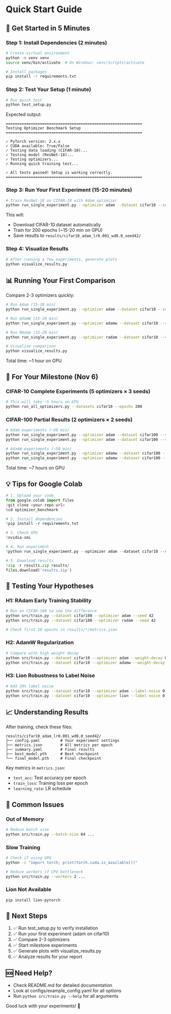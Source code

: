 # Quick Start Guide

## 🚀 Get Started in 5 Minutes

### Step 1: Install Dependencies (2 minutes)

```bash
# Create virtual environment
python -m venv venv
source venv/bin/activate  # On Windows: venv\Scripts\activate

# Install packages
pip install -r requirements.txt
```

### Step 2: Test Your Setup (1 minute)

```bash
# Run quick test
python test_setup.py
```

Expected output:
```
============================================================
Testing Optimizer Benchmark Setup
============================================================

✓ PyTorch version: 2.x.x
✓ CUDA available: True/False
✓ Testing data loading (CIFAR-10)...
✓ Testing model (ResNet-18)...
✓ Testing optimizers...
✓ Running quick training test...

✓ All tests passed! Setup is working correctly.
============================================================
```

### Step 3: Run Your First Experiment (15-20 minutes)

```bash
# Train ResNet-18 on CIFAR-10 with Adam optimizer
python run_single_experiment.py --optimizer adam --dataset cifar10 --seed 42
```

This will:
- Download CIFAR-10 dataset automatically
- Train for 200 epochs (~15-20 min on GPU)
- Save results to `results/cifar10_adam_lr0.001_wd0.0_seed42/`

### Step 4: Visualize Results

```bash
# After running a few experiments, generate plots
python visualize_results.py
```

## 📊 Running Your First Comparison

Compare 2-3 optimizers quickly:

```bash
# Run Adam (15-20 min)
python run_single_experiment.py --optimizer adam --dataset cifar10 --seed 42

# Run AdamW (15-20 min)
python run_single_experiment.py --optimizer adamw --dataset cifar10 --seed 42

# Run RAdam (15-20 min)
python run_single_experiment.py --optimizer radam --dataset cifar10 --seed 42

# Visualize comparison
python visualize_results.py
```

Total time: ~1 hour on GPU

## 🎯 For Your Milestone (Nov 6)

### CIFAR-10 Complete Experiments (5 optimizers × 3 seeds)

```bash
# This will take ~5 hours on GPU
python run_all_optimizers.py --datasets cifar10 --epochs 200
```

### CIFAR-100 Partial Results (2 optimizers × 2 seeds)

```bash
# Adam experiments (~50 min)
python run_single_experiment.py --optimizer adam --dataset cifar100 --seed 42
python run_single_experiment.py --optimizer adam --dataset cifar100 --seed 123

# AdamW experiments (~50 min)
python run_single_experiment.py --optimizer adamw --dataset cifar100 --seed 42
python run_single_experiment.py --optimizer adamw --dataset cifar100 --seed 123
```

Total time: ~7 hours on GPU

## 💡 Tips for Google Colab

```python
# 1. Upload your code
from google.colab import files
!git clone <your-repo-url>
%cd optimizer_benchmark

# 2. Install dependencies
!pip install -r requirements.txt

# 3. Check GPU
!nvidia-smi

# 4. Run experiment
!python run_single_experiment.py --optimizer adam --dataset cifar10 --seed 42

# 5. Download results
!zip -r results.zip results/
files.download('results.zip')
```

## 🔬 Testing Your Hypotheses

### H1: RAdam Early Training Stability

```bash
# Run on CIFAR-100 to see the difference
python src/train.py --dataset cifar100 --optimizer adam --seed 42
python src/train.py --dataset cifar100 --optimizer radam --seed 42

# Check first 10 epochs in results/*/metrics.json
```

### H2: AdamW Regularization

```bash
# Compare with high weight decay
python src/train.py --dataset cifar10 --optimizer adam --weight-decay 0.001 --seed 42
python src/train.py --dataset cifar10 --optimizer adamw --weight-decay 0.001 --seed 42
```

### H3: Lion Robustness to Label Noise

```bash
# Add 20% label noise
python src/train.py --dataset cifar10 --optimizer adam --label-noise 0.2 --seed 42
python src/train.py --dataset cifar10 --optimizer lion --label-noise 0.2 --seed 42
```

## 📈 Understanding Results

After training, check these files:

```
results/cifar10_adam_lr0.001_wd0.0_seed42/
├── config.yaml         # Your experiment settings
├── metrics.json        # All metrics per epoch
├── summary.yaml        # Final results
├── best_model.pth      # Best checkpoint
└── final_model.pth     # Final checkpoint
```

Key metrics in `metrics.json`:
- `test_acc`: Test accuracy per epoch
- `train_loss`: Training loss per epoch
- `learning_rate`: LR schedule

## 🐛 Common Issues

### Out of Memory
```bash
# Reduce batch size
python src/train.py --batch-size 64 ...
```

### Slow Training
```bash
# Check if using GPU
python -c "import torch; print(torch.cuda.is_available())"

# Reduce workers if CPU bottleneck
python src/train.py --workers 2 ...
```

### Lion Not Available
```bash
pip install lion-pytorch
```

## 📝 Next Steps

1. ✅ Run test_setup.py to verify installation
2. ✅ Run your first experiment (adam on cifar10)
3. ✅ Compare 2-3 optimizers
4. ✅ Start milestone experiments
5. ✅ Generate plots with visualize_results.py
6. ✅ Analyze results for your report

## 🆘 Need Help?

- Check README.md for detailed documentation
- Look at configs/example_config.yaml for all options
- Run `python src/train.py --help` for all arguments

Good luck with your experiments! 🎉

